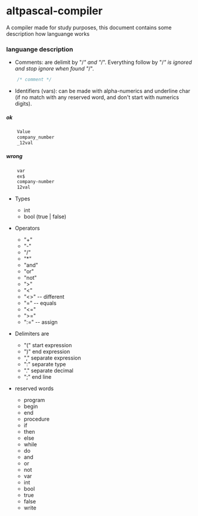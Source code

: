 # altpascal-compiler
A compiler made for study purposes, this document contains some description how languange works

### languange description
* Comments: are delimit by "/*" and "*/". Everything follow by "/*" is ignored and stop ignore when found "*/".
```c
    /* comment */
```

* Identifiers (vars): can be made with alpha-numerics and underline char (if no match with any reserved word, and don't start with numerics digits).
##### ok
```txt
    Value
    company_number
    _12val
```
##### wrong
```txt
    var
    ex$
    company-number
    12val
```

* Types
  * int
  * bool (true | false)

* Operators
  * "+"
  * "-"
  * "/"
  * "*"
  * "and"
  * "or"
  * "not"
  * ">"
  * "<"
  * "<>"    -- different
  * "="     -- equals
  * "<="
  * ">="
  * ":="    -- assign

* Delimiters are 
  * "(" start expression
  * ")" end expression
  * "," separate expression
  * ":" separate type
  * "." separate decimal
  * ";" end line

* reserved words
  * program
  * begin
  * end
  * procedure
  * if
  * then
  * else
  * while
  * do
  * and
  * or
  * not
  * var
  * int
  * bool
  * true
  * false
  * write